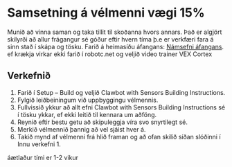 # Samsetning á vélmenni vægi 15%

Munið að vinna saman og taka tillit til skoðanna hvors annars.
Það er algjört skilyrði að allur frágangur sé góður eftir hvern tíma þ.e er verkfæri fara á sinn stað í skápa og tösku.
Farið á heimasíðu áfangans: [Námsefni áfangans](http://cmra.rec.ri.cmu.edu/previews/robot_c_products/teaching_rc_cortex_v2/).
ef krækja virkar ekki farið í robotc.net og veljið video trainer VEX Cortex  

## Verkefnið

1. Farið í Setup – Build og veljið Clawbot with Sensors Building Instructions.
1. Fylgið leiðbeiningum við uppbyggingu vélmennis.
1. Fullvissið ykkur að allt efni Clawbot with Sensors Building Instructions sé í tösku ykkar, ef ekki leitið til kennara um aðföng.
1. Reynið eftir bestu getu að skipuleggja víra svo snyrtilegt sé.
1. Merkið vélmennið þannig að vel sjáist hver á.
1. Takið mynd af vélmenni frá hlið framan og að ofan skilið síðan slóðinni í Innu verkefni 1.
  
áætlaður tími er 1-2 vikur
